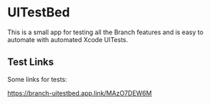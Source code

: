 #  UITestBed

This is a small app for testing all the Branch features and is easy to automate with automated Xcode UITests. 

##  Test Links
Some links for tests: 

https://branch-uitestbed.app.link/MAzO7DEW6M

